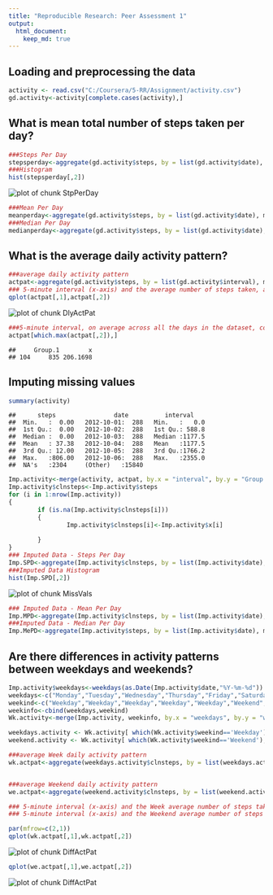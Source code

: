 ```yaml
---
title: "Reproducible Research: Peer Assessment 1"
output: 
  html_document:
    keep_md: true
---
```





## Loading and preprocessing the data

```r
activity <- read.csv("C:/Coursera/5-RR/Assignment/activity.csv")
gd.activity<-activity[complete.cases(activity),]
```
## What is mean total number of steps taken per day?

```r
###Steps Per Day
stepsperday<-aggregate(gd.activity$steps, by = list(gd.activity$date), sum)
###Histogram
hist(stepsperday[,2])
```

![plot of chunk StpPerDay](figure/StpPerDay-1.png) 

```r
###Mean Per Day
meanperday<-aggregate(gd.activity$steps, by = list(gd.activity$date), mean)
###Median Per Day
medianperday<-aggregate(gd.activity$steps, by = list(gd.activity$date), median)
```

## What is the average daily activity pattern?

```r
###average daily activity pattern
actpat<-aggregate(gd.activity$steps, by = list(gd.activity$interval), mean)
### 5-minute interval (x-axis) and the average number of steps taken, averaged across ###all days (y-axis)
qplot(actpat[,1],actpat[,2])
```

![plot of chunk DlyActPat](figure/DlyActPat-1.png) 

```r
###5-minute interval, on average across all the days in the dataset, contains the ###maximum number of steps
actpat[which.max(actpat[,2]),]
```

```
##     Group.1        x
## 104     835 206.1698
```



## Imputing missing values

```r
summary(activity)
```

```
##      steps                date          interval     
##  Min.   :  0.00   2012-10-01:  288   Min.   :   0.0  
##  1st Qu.:  0.00   2012-10-02:  288   1st Qu.: 588.8  
##  Median :  0.00   2012-10-03:  288   Median :1177.5  
##  Mean   : 37.38   2012-10-04:  288   Mean   :1177.5  
##  3rd Qu.: 12.00   2012-10-05:  288   3rd Qu.:1766.2  
##  Max.   :806.00   2012-10-06:  288   Max.   :2355.0  
##  NA's   :2304     (Other)   :15840
```

```r
Imp.activity<-merge(activity, actpat, by.x = "interval", by.y = "Group.1", all=TRUE)
Imp.activity$clnsteps<-Imp.activity$steps
for (i in 1:nrow(Imp.activity))
{
        if (is.na(Imp.activity$clnsteps[i]))
        {        
                Imp.activity$clnsteps[i]<-Imp.activity$x[i]
            
        }
}
### Imputed Data - Steps Per Day
Imp.SPD<-aggregate(Imp.activity$clnsteps, by = list(Imp.activity$date), sum)
###Imputed Data Histogram
hist(Imp.SPD[,2])
```

![plot of chunk MissVals](figure/MissVals-1.png) 

```r
### Imputed Data - Mean Per Day
Imp.MPD<-aggregate(Imp.activity$clnsteps, by = list(Imp.activity$date), mean)
###Imputed Data - Median Per Day
Imp.MePD<-aggregate(Imp.activity$steps, by = list(Imp.activity$date), median)
```


## Are there differences in activity patterns between weekdays and weekends?

```r
Imp.activity$weekdays<-weekdays(as.Date(Imp.activity$date,"%Y-%m-%d"))
weekdays<-c("Monday","Tuesday","Wednesday","Thursday","Friday","Saturday","Sunday")
weekind<-c("Weekday","Weekday","Weekday","Weekday","Weekday","Weekend","Weekend")
weekinfo<-cbind(weekdays,weekind)
Wk.activity<-merge(Imp.activity, weekinfo, by.x = "weekdays", by.y = "weekdays", all=TRUE)

weekdays.activity <- Wk.activity[ which(Wk.activity$weekind=='Weekday'), ]
weekend.activity <- Wk.activity[ which(Wk.activity$weekind=='Weekend'), ]

###average Week daily activity pattern
wk.actpat<-aggregate(weekdays.activity$clnsteps, by = list(weekdays.activity$interval), mean)


###average Weekend daily activity pattern
we.actpat<-aggregate(weekend.activity$clnsteps, by = list(weekend.activity$interval), mean)

### 5-minute interval (x-axis) and the Week average number of steps taken, averaged across ###all days (y-axis)
### 5-minute interval (x-axis) and the Weekend average number of steps taken, averaged across ###all days (y-axis)

par(mfrow=c(2,1))
qplot(wk.actpat[,1],wk.actpat[,2])
```

![plot of chunk DiffActPat](figure/DiffActPat-1.png) 

```r
qplot(we.actpat[,1],we.actpat[,2])
```

![plot of chunk DiffActPat](figure/DiffActPat-2.png) 
